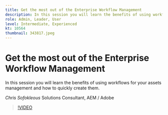 ```yaml
---
title: Get the most out of the Enterprise Workflow Management
description: In this session you will learn the benefits of using workflows for your assets management and how to quickly create them.
role: Admin, Leader, User
level: Intermediate, Experienced
kt: 10564
thumbnail: 343817.jpeg
---
```

# Get the most out of the Enterprise Workflow Management

In this session you will learn the benefits of using workflows for your assets management and how to quickly create them.

*Chris Sofokleous* Solutions Consultant, AEM / Adobe

>[!VIDEO](https://video.tv.adobe.com/v/343817/?quality=12&learn=on)
